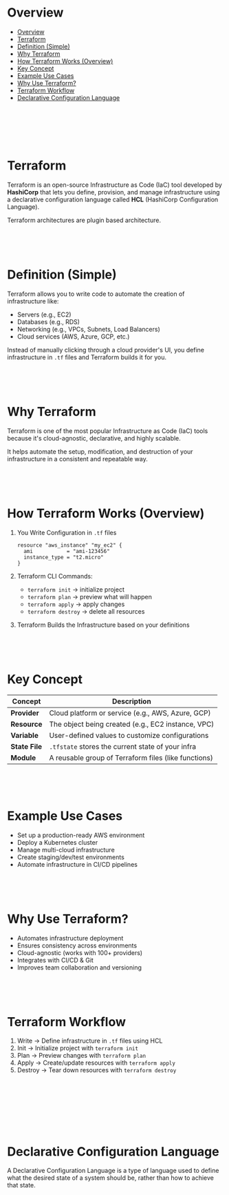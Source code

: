 # Overview

- [Overview](#overview)
- [Terraform](#terraform)
- [Definition (Simple)](#definition-simple)
- [Why Terraform](#why-terraform)
- [How Terraform Works (Overview)](#how-terraform-works-overview)
- [Key Concept](#key-concept)
- [Example Use Cases](#example-use-cases)
- [Why Use Terraform?](#why-use-terraform)
- [Terraform Workflow](#terraform-workflow)
- [Declarative Configuration Language](#declarative-configuration-language)

&nbsp;

&nbsp;

&nbsp;

# Terraform

Terraform is an open-source Infrastructure as Code (IaC) tool developed by **HashiCorp** that lets you define, provision, and manage infrastructure using a declarative configuration language called **HCL** (HashiCorp Configuration Language).

Terraform architectures are plugin based architecture.

&nbsp;

&nbsp;

# Definition (Simple)

Terraform allows you to write code to automate the creation of infrastructure like:

- Servers (e.g., EC2)
- Databases (e.g., RDS)
- Networking (e.g., VPCs, Subnets, Load Balancers)
- Cloud services (AWS, Azure, GCP, etc.)

Instead of manually clicking through a cloud provider's UI, you define infrastructure in `.tf` files and Terraform builds it for you.

&nbsp;

&nbsp;

# Why Terraform

Terraform is one of the most popular Infrastructure as Code (IaC) tools because it's cloud-agnostic, declarative, and highly scalable.

It helps automate the setup, modification, and destruction of your infrastructure in a consistent and repeatable way.

&nbsp;

&nbsp;

# How Terraform Works (Overview)

1. You Write Configuration in `.tf` files

   ```hcl
   resource "aws_instance" "my_ec2" {
     ami           = "ami-123456"
     instance_type = "t2.micro"
   }
   ```

2. Terraform CLI Commands:
   - `terraform init` → initialize project
   - `terraform plan` → preview what will happen
   - `terraform apply` → apply changes
   - `terraform destroy` → delete all resources

3. Terraform Builds the Infrastructure based on your definitions

&nbsp;

&nbsp;

# Key Concept

| Concept        | Description                                          |
| -------------- | ---------------------------------------------------- |
| **Provider**   | Cloud platform or service (e.g., AWS, Azure, GCP)    |
| **Resource**   | The object being created (e.g., EC2 instance, VPC)   |
| **Variable**   | User-defined values to customize configurations      |
| **State File** | `.tfstate` stores the current state of your infra    |
| **Module**     | A reusable group of Terraform files (like functions) |

&nbsp;

&nbsp;

# Example Use Cases

- Set up a production-ready AWS environment
- Deploy a Kubernetes cluster
- Manage multi-cloud infrastructure
- Create staging/dev/test environments
- Automate infrastructure in CI/CD pipelines

&nbsp;

&nbsp;

# Why Use Terraform?

- Automates infrastructure deployment
- Ensures consistency across environments
- Cloud-agnostic (works with 100+ providers)
- Integrates with CI/CD & Git
- Improves team collaboration and versioning

&nbsp;

&nbsp;

# Terraform Workflow

1. Write → Define infrastructure in `.tf` files using HCL
2. Init → Initialize project with `terraform init`
3. Plan → Preview changes with `terraform plan`
4. Apply → Create/update resources with `terraform apply`
5. Destroy → Tear down resources with `terraform destroy`

&nbsp;

&nbsp;

&nbsp;

&nbsp;

# Declarative Configuration Language

A Declarative Configuration Language is a type of language used to define what the desired state of a system should be, rather than how to achieve that state.
